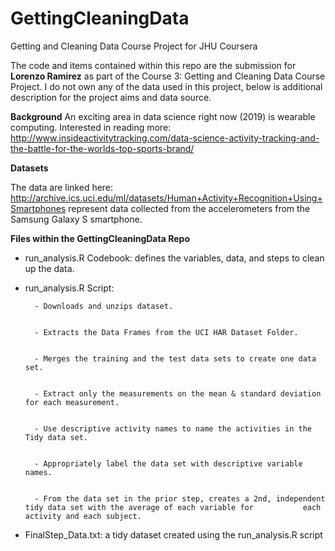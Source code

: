 # GettingCleaningData


Getting and Cleaning Data Course Project for JHU Coursera 

The code and items contained within this repo are the submission for **Lorenzo Ramirez** as part of the Course 3: Getting and Cleaning Data Course Project. I do not own any of the data used in this project, below is additional description for the project aims and data source. 


**Background**
An exciting area in data science right now (2019) is wearable computing.
Interested in reading more: 
  http://www.insideactivitytracking.com/data-science-activity-tracking-and-the-battle-for-the-worlds-top-sports-brand/


**Datasets**


The data are linked here: http://archive.ics.uci.edu/ml/datasets/Human+Activity+Recognition+Using+Smartphones
represent data collected from the accelerometers from the Samsung Galaxy S smartphone. 


**Files within the GettingCleaningData Repo**


- run_analysis.R Codebook: defines the variables, data, and steps to clean up the data.


- run_analysis.R Script: 


        - Downloads and unzips dataset.
        
        
        - Extracts the Data Frames from the UCI HAR Dataset Folder.
        
        
        - Merges the training and the test data sets to create one data set.
        
        
        - Extract only the measurements on the mean & standard deviation for each measurement.
        
        
        - Use descriptive activity names to name the activities in the Tidy data set.
        
        
        - Appropriately label the data set with descriptive variable names.
        
        
        - From the data set in the prior step, creates a 2nd, independent tidy data set with the average of each variable for           each activity and each subject.
        
        
- FinalStep_Data.txt: a tidy dataset created using the run_analysis.R script
